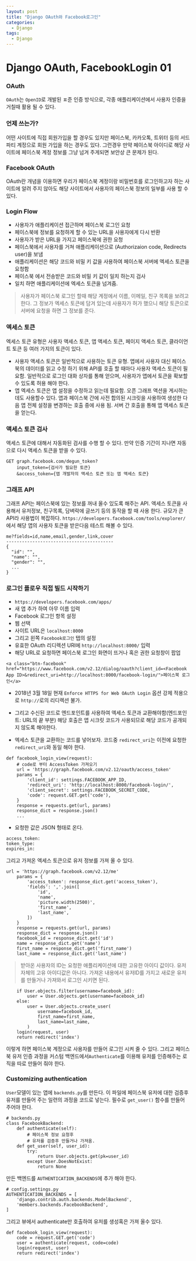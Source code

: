 ```yaml
---
layout: post
title: "Django OAuth와 Facebook로그인"
categories:
  - Django
tags:
  - Django
---
```


# Django OAuth, FacebookLogin 01

### OAuth
`OAuth`는 `OpenID`로 개발된 ㅍ준 인증 방식으로, 각종 애플리케이션에서 사용자 인증을 거칠때 활용 될 수 있다.

### 언제 쓰는가?
어떤 사이트에 직접 회원가입을 할 경우도 있지만 페이스북, 카카오톡, 트위터 등의 서드파티 계정으로 회원 가입을 하는 경우도 있다. 그런경우 만약 페이스북 아이디로 해당 사이트에 페이스북 계정 정보를 그냥 넘겨 주게되면 보안상 큰 문제가 된다.

### Facebook OAuth
OAuth란 개념을 이용하면 우리가 페이스북 계정이랑 비밀번호를 로그인하고자 하는 사이트에 알려 주지 않아도 해당 사이트에서 사용자의 페이스북 정보의 일부를 사용 할 수 있다. 

### Login Flow
* 사용자가 애플리케이션 접근하며 페이스북 로그인 요청
* 페이스북에 정보를 요청하게 할 수 있는 URL을 사용자에게 다시 반환
* 사용자가 받은 URL을 가지고 페이스북에 권한 요청
* 페이스북에서 사용자를 거쳐 애플리케이션으로 (Authorizaion code, Redirects user)을 보냄
* 애플리케이션은 해당 코드와 비밀 키 값을 사용하여 페이스북 서버에 엑세스 토큰을 요청함 
* 페이스북 에서 전송받은 코드와 비밀 키 값이 일치 하는지 검사 
* 일치 하면 애플리케이션에 엑세스 토큰을 넘겨줌.

> 사용자가 페이스북 로그인 할때 해당 계정에서 이름, 이메일, 친구 목록을 보려고 한다.
> 그 정보가 엑세스 토큰에 담겨 있는데 사용자가 허가 했으니 해당 토큰으로 서버에 요청을 하면 그 정보를 준다.

### 엑세스 토큰
엑세스 토큰 유형은 사용자 액세스 토큰, 앱 액세스 토큰, 페이지 액세스 토큰, 클라이언트 토큰 등 여러 가지의 토큰이 있다.
* 사용자 액세스 토큰은 일반적으로 사용하는 토큰 유형. 앱에서 사용자 대신 페이스북의 데이터를 읽고 수정 하기 위해 API를 호출 할 때마다 사용자 액세스 토큰이 필요함. 일반적으로 로그인 대화 상자를 통해 얻으며, 사용자가 앱에서 토큰을 확보할 수 있도록 허용 해야 한다.
* 앱 엑세스 토큰은 앱 설정을 수정하고 읽는데 필요함. 오픈 그래프 액션을 게시하는데도 사용할수 있다. 앱과 페이스북 간에 사전 합의된 시크릿을 사용하여 생성한 다음 앱 전체 설정을 변경하는 호출 중에 사용 됨. 서버 간 호출을 통해 앱 액세스 토큰을 얻는다.

### 액세스 토큰 검사
액세스 토큰에 대해서 자동화된 검사를 수행 할 수 있다. 만약 인증 기간이 지나면 자동으로 다시 액세스 토큰을 받을 수 있다.
```
GET graph.facebook.com/degun_token?
    input_token={검사가 필요한 토큰}
    &access_token={앱 개발자의 액세스 토큰 또는 앱 액세스 토큰}
```

### 그래프 API
그래프 API는 페이스북에 있는 정보를 꺼내 올수 있도록 해주는 API. 엑세스 토큰을 사용해서 유저정보, 친구목록, 담벼락에 글쓰기 등의 동작을 할 때 사용 한다. 규모가 큰 API라 사용법이 복잡하다.
`https://developers.facebook.com/tools/explorer/` 에서 해당 앱의 사용자 토큰을 받은다음 테스트 해볼 수 있다.
```
me?fields=id,name,email,gender,link,cover
-----------------------------------------
{
  "id": "",
  "name": "",
  "gender": "",
  ...
}
```

### 로그인 플로우 직접 빌드 시작하기
* `https://developers.facebook.com/apps/`
* 새 앱 추가 하여 아무 이름 입력
* Facebook 로그인 항목 설정
* 웹 선택
* 사이트 URL은 `localhost:8000`
* 그리고 왼쪽 `Facebook로그인` 탭의 설정
* 유효한 OAuth 리디렉션 URI에 `http://localhost:8000/` 입력
* 해당 URL로 요청하면 페이스북 로그인 화면이 뜨거나 혹은 권한 요청창이 팝업
```
<a class="btn-facebook" href="https://www.facebook.com/v2.12/dialog/oauth?client_id=<Facebook App ID>&redirect_uri=http://localhost:8000/facebook-login/">페이스북 로그인</a>
```
* 2018년 3월 18일 현재 `Enforce HTTPS for Web OAuth Login` 옵션 강제 적용으로 `http://`로의 리디렉션 불가.
* 그리고 수신된 코드로 엔드포인트를 사용하여 엑세스 토큰과 교환해야함(엔드포인트: URL의 끝 부분) 해당 호출은 앱 시크릿 코드가 사용되므로 해당 코드가 공개되지 않도록 해야한다.

* 엑세스 토큰을 교환하는 코드를 넣어보자. 코드중 `redirect_uri`는 이전에 요청한 `redirect_uri`와 동일 해야 한다.
```
def facebook_login_view(request):
    # code로 부터 AccessToken 가져오기
    url = 'https://graph.facebook.com/v2.12/oauth/access_token'
    params = {
        'client_id': settings.FACEBOOK_APP_ID,
        'redirect_uri': 'http://localhost:8000/facebook-login/',
        'client_secret': settings.FACEBOOK_SECRET_CODE,
        'code': request.GET.get('code'),
    }
    response = requests.get(url, params)
    response_dict = response.json()
    ...
```
* 요청한 값은 JSON 형태로 온다.
```
access_token: 
token_type: 
expires_in: 
```
그리고 가져온 엑세스 토큰으로 유저 정보를 가져 올 수 있다.
```
url = 'https://graph.facebook.com/v2.12/me'
    params = {
        'access_token': response_dict.get('access_token'),
        'fields': ','.join([
            'id',
            'name',
            'picture.width(2500)',
            'first_name',
            'last_name',
        ])
    }
    response = requests.get(url, params)
    response_dict = response.json()
    facebook_id = response_dict.get('id')
    name = response_dict.get('name')
    first_name = response_dict.get('first_name')
    last_name = response_dict.get('last_name')
```
> 받아온 사용자의 ID는 요청한 애플리케이션에 대한 고유한 아이디 값이다. 유저자체의 고유 아이디값은 아니다.
가져온 내용에서 유저ID를 가지고 새로운 유저를 만들거나 가져와서 로그인 시키면 된다.
```
    if User.objects.filter(username=facebook_id):
        user = User.objects.get(username=facebook_id)
    else:
        user = User.objects.create_user(
            username=facebook_id,
            first_name=first_name,
            last_name=last_name,
        )
    login(request, user)
    return redirect('index')
```
이렇게 하면 페이스북 계정으로 사용자를 만들어 로그인 시켜 줄 수 있다.
그리고 페이스북 유저 인증 과정을 커스텀 백엔드에서`Authenticate`를 이용해 유저를 인증해주는 로직을 따로 만들어 줘야 한다. 

### Customizing authentication
`User`모델이 있는 앱에 `backends.py`를 만든다. 이 파일에 페이스북 유저에 대한 검증후 유저를 만들어 주는 일련의 과정을 코드로 넣는다. 
필수로 `get_user()` 함수를 만들어 주어야 한다.
```
# backends.py
class FacebookBackend:
    def authenticate(self):
        # 페이스북 정보 요청후
        # 유저를 검증후 만들거나 가져옴.
    def get_user(self, user_id):
        try:
            return User.objects.get(pk=user_id)
        except User.DoesNotExist:
            return None
```
만든 백엔드를 `AUTHENTICATION_BACKENDS`에 추가 해야 한다.
```
# config.settings.py
AUTHENTICATION_BACKENDS = [
    'django.contrib.auth.backends.ModelBackend',
    'members.backends.FacebookBackend',
]

```
그리고 뷰에서 authenticate만 호출하여 유저를 생성혹은 가져 올수 있다.
```
def facebook_login_view(request):
    code = request.GET.get('code')
    user = authenticate(request, code=code)
    login(request, user)
    return redirect('index')
```
